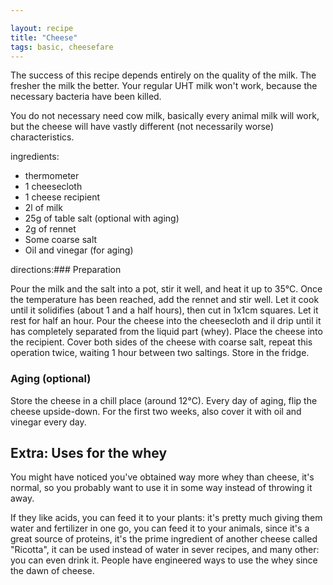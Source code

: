 ```yaml
---

layout: recipe
title: "Cheese"
tags: basic, cheesefare
---
```


The success of this recipe depends entirely on the quality of the milk. The fresher the milk the better. Your regular UHT milk won't work, because the necessary bacteria have been killed.

You do not necessary need cow milk, basically every animal milk will work, but the cheese will have vastly different (not necessarily worse) characteristics.

ingredients:
- thermometer
- 1 cheesecloth
- 1 cheese recipient
- 2l of milk
- 25g of table salt (optional with aging)
- 2g of rennet
- Some coarse salt
- Oil and vinegar (for aging)

directions:### Preparation

Pour the milk and the salt into a pot, stir it well, and heat it up to 35°C.
Once the temperature has been reached, add the rennet and stir well.
Let it cook until it solidifies (about 1 and a half hours), then cut in 1x1cm squares.
Let it rest for half an hour.
Pour the cheese into the cheesecloth and il drip until it has completely separated from the liquid part (whey).
Place the cheese into the recipient.
Cover both sides of the cheese with coarse salt, repeat this operation twice, waiting 1 hour between two saltings.
Store in the fridge.


### Aging (optional)

Store the cheese in a chill place (around 12°C).
Every day of aging, flip the cheese upside-down.
For the first two weeks, also cover it with oil and vinegar every day.


## Extra: Uses for the whey

You might have noticed you've obtained way more whey than cheese, it's normal, so you probably want to use it in some way instead of throwing it away.

If they like acids, you can feed it to your plants: it's pretty much giving them water and fertilizer in one go, you can feed it to your animals, since it's a great source of proteins, it's the prime ingredient of another cheese called "Ricotta", it can be used instead of water in sever recipes, and many other: you can even drink it. People have engineered ways to use the whey since the dawn of cheese.

